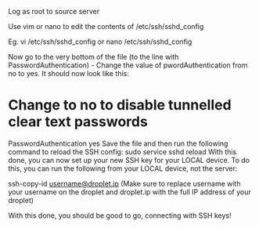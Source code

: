 Log as root to source server

Use vim or nano to edit the contents of /etc/ssh/sshd_config

Eg. vi /etc/ssh/sshd_config or nano /etc/ssh/sshd_config

Now go to the very bottom of the file (to the line with PasswordAuthentication) - Change the value of pwordAuthentication from no to yes. 
It should now look like this:

# Change to no to disable tunnelled clear text passwords
PasswordAuthentication yes
Save the file and then run the following command to reload the SSH config:
sudo service sshd reload
With this done, you can now set up your new SSH key for your LOCAL device.
To do this, you can run the following from your LOCAL device, not the server:

ssh-copy-id username@droplet.ip
(Make sure to replace username with your username on the droplet and droplet.ip with the full IP address of your droplet)

With this done, you should be good to go, connecting with SSH keys!
